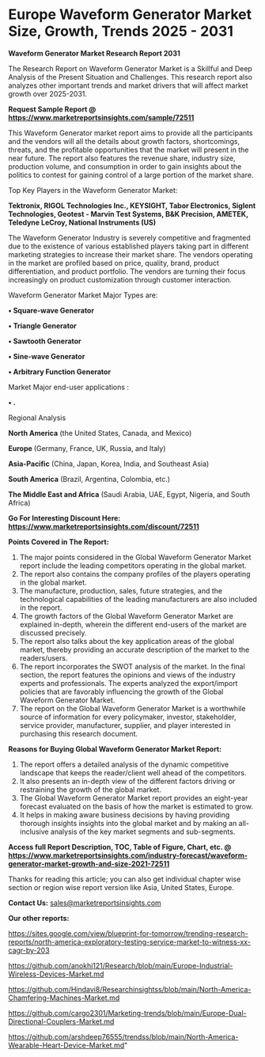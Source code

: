 # Europe Waveform Generator Market Size, Growth, Trends 2025 - 2031

<strong>Waveform Generator Market Research Report 2031</strong>

The Research Report on Waveform Generator Market is a Skillful and Deep Analysis of the Present Situation and Challenges. This research report also analyzes other important trends and market drivers that will affect market growth over 2025-2031.

<strong>Request Sample Report @ <a href=https://www.marketreportsinsights.com/sample/72511>https://www.marketreportsinsights.com/sample/72511</a></strong>

This Waveform Generator market report aims to provide all the participants and the vendors will all the details about growth factors, shortcomings, threats, and the profitable opportunities that the market will present in the near future. The report also features the revenue share, industry size, production volume, and consumption in order to gain insights about the politics to contest for gaining control of a large portion of the market share.

Top Key Players in the Waveform Generator Market:

<strong>Tektronix, RIGOL Technologies Inc., KEYSIGHT, Tabor Electronics, Siglent Technologies, Geotest - Marvin Test Systems, B&K Precision, AMETEK, Teledyne LeCroy, National Instruments (US)</strong>

The Waveform Generator Industry is severely competitive and fragmented due to the existence of various established players taking part in different marketing strategies to increase their market share. The vendors operating in the market are profiled based on price, quality, brand, product differentiation, and product portfolio. The vendors are turning their focus increasingly on product customization through customer interaction.

Waveform Generator Market Major Types are:

<strong>• Square-wave Generator

• Triangle Generator

• Sawtooth Generator

• Sine-wave Generator

• Arbitrary Function Generator</strong>

Market Major end-user applications :

<strong>• .</strong>

Regional Analysis

</u><strong><b>North America</b></strong> (the United States, Canada, and Mexico)

<strong><b>Europe </b></strong>(Germany, France, UK, Russia, and Italy)

<strong><b>Asia-Pacific</b></strong> (China, Japan, Korea, India, and Southeast Asia)

<strong><b>South America</b></strong> (Brazil, Argentina, Colombia, etc.)

<strong><b>The Middle East and Africa</b></strong> (Saudi Arabia, UAE, Egypt, Nigeria, and South Africa)

<strong>Go For Interesting Discount Here: <a href=https://www.marketreportsinsights.com/discount/72511>https://www.marketreportsinsights.com/discount/72511</a></strong>

<strong>Points Covered in The Report:</strong>
<ol>
  <li>The major points considered in the Global Waveform Generator Market report include the leading competitors operating in the global market.</li>
  <li>The report also contains the company profiles of the players operating in the global market.</li>
  <li>The manufacture, production, sales, future strategies, and the technological capabilities of the leading manufacturers are also included in the report.</li>
  <li>The growth factors of the Global Waveform Generator Market are explained in-depth, wherein the different end-users of the market are discussed precisely.</li>
  <li>The report also talks about the key application areas of the global market, thereby providing an accurate description of the market to the readers/users.</li>
  <li>The report incorporates the SWOT analysis of the market. In the final section, the report features the opinions and views of the industry experts and professionals. The experts analyzed the export/import policies that are favorably influencing the growth of the Global Waveform Generator Market.</li>
  <li>The report on the Global Waveform Generator Market is a worthwhile source of information for every policymaker, investor, stakeholder, service provider, manufacturer, supplier, and player interested in purchasing this research document.</li>
</ol>
<strong>Reasons for Buying Global Waveform Generator Market Report:</strong>

<ol>
  <li>The report offers a detailed analysis of the dynamic competitive landscape that keeps the reader/client well ahead of the competitors.</li>
  <li>It also presents an in-depth view of the different factors driving or restraining the growth of the global market.</li>
  <li>The Global Waveform Generator Market report provides an eight-year forecast evaluated on the basis of how the market is estimated to grow.</li>
  <li>It helps in making aware business decisions by having providing thorough insights insights into the global market and by making an all-inclusive analysis of the key market segments and sub-segments.</li>
</ol>
<strong>Access full Report Description, TOC, Table of Figure, Chart, etc. @ <a href=https://www.marketreportsinsights.com/industry-forecast/waveform-generator-market-growth-and-size-2021-72511>https://www.marketreportsinsights.com/industry-forecast/waveform-generator-market-growth-and-size-2021-72511</a></strong>


Thanks for reading this article; you can also get individual chapter wise section or region wise report version like Asia, United States, Europe.

<strong>Contact Us:</strong>
sales@marketreportsinsights.com

<strong>Our other reports:</strong>

<a href=https://sites.google.com/view/blueprint-for-tomorrow/trending-research-reports/north-america-exploratory-testing-service-market-to-witness-xx-cagr-by-203>https://sites.google.com/view/blueprint-for-tomorrow/trending-research-reports/north-america-exploratory-testing-service-market-to-witness-xx-cagr-by-203</a>

<a href=https://github.com/anokhi121/Research/blob/main/Europe-Industrial-Wireless-Devices-Market.md>https://github.com/anokhi121/Research/blob/main/Europe-Industrial-Wireless-Devices-Market.md</a>

<a href=https://github.com/Hindavi8/Researchinsightss/blob/main/North-America-Chamfering-Machines-Market.md>https://github.com/Hindavi8/Researchinsightss/blob/main/North-America-Chamfering-Machines-Market.md</a>

<a href=https://github.com/cargo2301/Marketing-trends/blob/main/Europe-Dual-Directional-Couplers-Market.md>https://github.com/cargo2301/Marketing-trends/blob/main/Europe-Dual-Directional-Couplers-Market.md</a>

<a href=https://github.com/arshdeep76555/trendss/blob/main/North-America-Wearable-Heart-Device-Market.md>https://github.com/arshdeep76555/trendss/blob/main/North-America-Wearable-Heart-Device-Market.md</a>"
